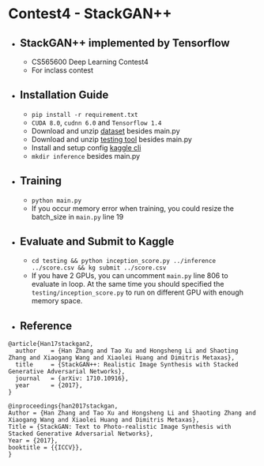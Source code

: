 # Contest4 - StackGAN++
* ## StackGAN++ implemented by Tensorflow
    * CS565600 Deep Learning Contest4
    * For inclass contest
* ## Installation Guide
    * `pip install -r requirement.txt`
    * `CUDA 8.0`,  `cudnn 6.0` and `Tensorflow 1.4`
    * Download and unzip [dataset](https://drive.google.com/file/d/19qZUGEWotm_YSW5pa1d5w0A01yckaqM3/view?usp=sharing) besides main.py
    * Download and unzip [testing tool](https://drive.google.com/file/d/1Av9L29Dm11ajlS4gj4Ym7eoOyDGu2jnL/view?usp=sharing) besides main.py
    * Install and setup config [kaggle cli](https://github.com/floydwch/kaggle-cli)
    * `mkdir inference` besides main.py
* ## Training
    * `python main.py`
    * If you occur memory error when training, you could resize the batch_size in `main.py` line 19
* ## Evaluate and Submit to Kaggle
    * `cd testing && python inception_score.py ../inference ../score.csv && kg submit ../score.csv`
    * If you have 2 GPUs, you can uncomment `main.py` line 806 to evaluate in loop. At the same time you should specified the `testing/inception_score.py` to run on different GPU with enough memory space.
* ## Reference
```
@article{Han17stackgan2,
  author    = {Han Zhang and Tao Xu and Hongsheng Li and Shaoting Zhang and Xiaogang Wang and Xiaolei Huang and Dimitris Metaxas},
  title     = {StackGAN++: Realistic Image Synthesis with Stacked Generative Adversarial Networks},
  journal   = {arXiv: 1710.10916},
  year      = {2017},
}
```

```
@inproceedings{han2017stackgan,
Author = {Han Zhang and Tao Xu and Hongsheng Li and Shaoting Zhang and Xiaogang Wang and Xiaolei Huang and Dimitris Metaxas},
Title = {StackGAN: Text to Photo-realistic Image Synthesis with Stacked Generative Adversarial Networks},
Year = {2017},
booktitle = {{ICCV}},
}
```
